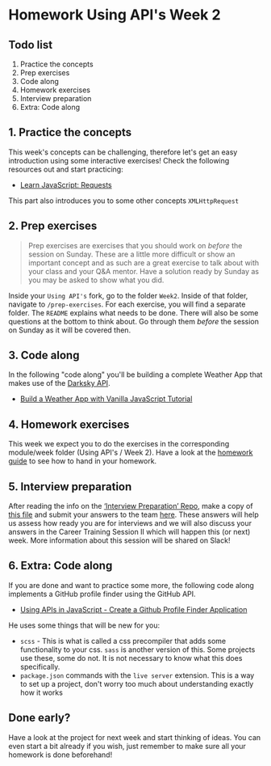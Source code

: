 # Homework Using API's Week 2

## **Todo list**

1. Practice the concepts
2. Prep exercises
2. Code along
3. Homework exercises
4. Interview preparation
5. Extra: Code along

## **1. Practice the concepts**

This week's concepts can be challenging, therefore let's get an easy introduction using some interactive exercises! Check the following resources out and start practicing:

- [Learn JavaScript: Requests](https://www.codecademy.com/learn/introduction-to-javascript/modules/intermediate-javascript-requests)

This part also introduces you to some other concepts `XMLHttpRequest`

## **2. Prep exercises**

> Prep exercises are exercises that you should work on _before_ the session on Sunday. These are a little more difficult or show an important concept and as such are a great exercise to talk about with your class and your Q&A mentor. Have a solution ready by Sunday as you may be asked to show what you did.

Inside your `Using API's` fork, go to the folder `Week2`. Inside of that folder, navigate to `/prep-exercises`. For each exercise, you will find a separate folder. The `README` explains what needs to be done. There will also be some questions at the bottom to think about. Go through them _before_ the session on Sunday as it will be covered then.

## **3. Code along**

In the following "code along" you'll be building a complete Weather App that makes use of the [Darksky API](https://darksky.net).

- [Build a Weather App with Vanilla JavaScript Tutorial](https://www.youtube.com/watch?v=wPElVpR1rwA)

## **4. Homework exercises**

This week we expect you to do the exercises in the corresponding module/week folder (Using API's / Week 2). Have a look at the [homework guide](https://github.com/HackYourFuture/UsingAPIs/blob/main/homework-handin-guide.md) to see how to hand in your homework.

## **5. Interview preparation**

After reading the info on the [‘Interview Preparation’ Repo](https://github.com/HackYourFuture/interviewpreparation), make a copy of [this file](https://docs.google.com/document/u/2/d/114rTGS4eG6tpkrMAyVIdvgTrnpmkRL6ax_smkw1B0HI/copy) and submit your answers to the team [here](https://hackyourfuture.typeform.com/to/s6zYAugm). These answers will help us assess how ready you are for interviews and we will also discuss your answers in the Career Training Session II which will happen this (or next) week. More information about this session will be shared on Slack!

## **6. Extra: Code along**

If you are done and want to practice some more, the following code along implements a GitHub profile finder using the GitHub API.

- [Using APIs in JavaScript - Create a Github Profile Finder Application](https://www.youtube.com/watch?v=sJspH620ZsU)

He uses some things that will be new for you:
- `scss` - This is what is called a css precompiler that adds some functionality to your css. `sass` is another version of this. Some projects use these, some do not. It is not necessary to know what this does specifically.
- `package.json` commands with the `live server` extension. This is a way to set up a project, don't worry too much about understanding exactly how it works

## Done early?

Have a look at the project for next week and start thinking of ideas. You can even start a bit already if you wish, just remember to make sure all your homework is done beforehand!
